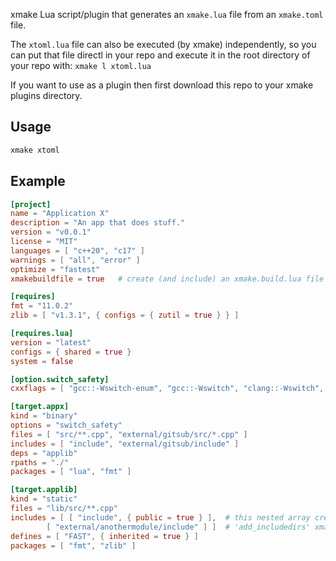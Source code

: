 
xmake Lua script/plugin that generates an `xmake.lua` file from an `xmake.toml` file.

The `xtoml.lua` file can also be executed (by xmake) independently, so you can put that file directl in your repo and execute it in the root directory of your repo with: `xmake l xtoml.lua`

If you want to use as a plugin then first download this repo to your xmake plugins directory.

## Usage
```bash
xmake xtoml
```

## Example
```toml
[project]
name = "Application X"
description = "An app that does stuff."
version = "v0.0.1"
license = "MIT"
languages = [ "c++20", "c17" ]
warnings = [ "all", "error" ]
optimize = "fastest"
xmakebuildfile = true   # create (and include) an xmake.build.lua file

[requires]
fmt = "11.0.2"
zlib = [ "v1.3.1", { configs = { zutil = true } } ]

[requires.lua]
version = "latest"
configs = { shared = true }
system = false

[option.switch_safety]
cxxflags = [ "gcc::-Wswitch-enum", "gcc::-Wswitch", "clang::-Wswitch", "msvc::/W4061" ]

[target.appx]
kind = "binary"
options = "switch_safety"
files = [ "src/**.cpp", "external/gitsub/src/*.cpp" ]
includes = [ "include", "external/gitsub/include" ]
deps = "applib"
rpaths = "./"
packages = [ "lua", "fmt" ]

[target.applib]
kind = "static"
files = "lib/src/**.cpp"
includes = [ [ "include", { public = true } ],  # this nested array creates two
        [ "external/anothermodule/include" ] ]  # 'add_includedirs' xmake.lua entries
defines = [ "FAST", { inherited = true } ]
packages = [ "fmt", "zlib" ]
```


